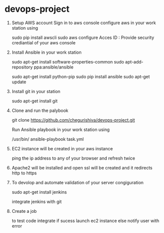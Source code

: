 # devops-project
1. Setup AWS account
   Sign in to aws console
   configure aws in your work station using

   sudo pip install awscli
   sudo aws configure
   Acces ID : Provide security crediantial of your aws console


2.  Install Ansible in your work station

    sudo apt-get install software-properties-common
    sudo apt-add-repository ppa:ansible/ansible

    sudo apt-get install python-pip
    sudo pip install ansible
    sudo apt-get update

3. Install git in your station

   sudo apt-get install git


4.  Clone and run the palybook

    git clone https://github.com/chegurishiva/devops-project.git

    Run Ansible playbook in your work station using

    /usr/bin/ ansible-playbook task.yml

5. EC2 instance will be created in your aws instance

   ping the ip address to any of your browser and refresh twice

6. Apache2 will be installed and open ssl will be created and it redirects http to https


7. To devolop and automate validation of your server congiguration
   
   sudo apt-get install jenkins

   integrate jenkins with git

8. Create a job 

   to test code integrate if sucess launch ec2 instance else notify user with error 


